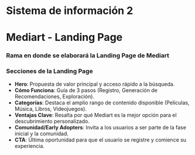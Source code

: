 # Sistema de información 2

# Mediart - Landing Page

### Rama en donde se elaborará la Landing Page de Mediart

### Secciones de la Landing Page

- <b>Hero</b>: Propuesta de valor principal y acceso rápido a la búsqueda.
- <b>Cómo Funciona</b>: Guía de 3 pasos (Registro, Generación de Recomendaciones, Exploración).
- <b>Categorías</b>: Destaca el amplio rango de contenido disponible (Películas, Música, Libros, Videojuegos).
- <b>Ventajas Clave</b>: Resalta por qué Mediart es la mejor opción para el descubrimiento personalizado.
- <b>Comunidad/Early Adopters</b>: Invita a los usuarios a ser parte de la fase inicial y la comunidad.
- <b>CTA</b>: Última oportunidad para que el usuario se registre y comience su experiencia.
